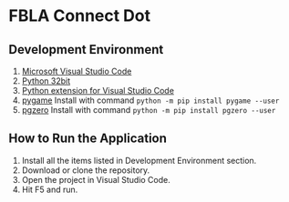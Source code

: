 # FBLA Connect Dot

## Development Environment
1. [Microsoft Visual Studio Code](https://code.visualstudio.com/)
2. [Python 32bit](https://www.python.org/ftp/python/3.8.7/python-3.8.7.exe)
3. [Python extension for Visual Studio Code](https://marketplace.visualstudio.com/items?itemName=ms-python.python)
4. [pygame](https://pypi.org/project/pygame/) Install with command `python -m pip install pygame --user`
5. [pgzero](https://pypi.org/project/pgzero/) Install with command `python -m pip install pgzero --user`

## How to Run the Application
1. Install all the items listed in Development Environment section.
2. Download or clone the repository.
3. Open the project in Visual Studio Code.
4. Hit F5 and run.
